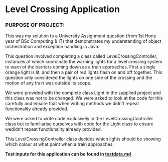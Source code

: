 <h1> Level Crossing Application </h1>

<h3> PURPOSE OF PROJECT: </h3>

This was my solution to a University Assignment question (from 1st Hons year of BSc Computing & IT) that demonstrates my understanding of object orchestration and exception handling in Java.

This question involved completing a class called LevelCrossingController, instances of which coordinate the warning lights for a level crossing system to warn of the barriers coming down as a train approaches. 
First a single orange light is lit, and then a pair of red lights flash on and off together. This question only considered the lights on one side of the crossing and the motion of any train was outside its scope.

We were provided with the complete class Light in the supplied project and this class was not to be changed. We were asked to look at the code for this carefully and ensure that when writing methods we didn't repeat functionality already provided.

We were asked to write code exclusively in the LevelCrossingController class but to familiarise ourselves with code for the Light class to ensure wedidn't repeat functionality already provided. 

This LevelCrossingController class decides which lights should be showing which colour at what point when a train approaches.

**Test inputs for this application can be found in [testdata.md]()**